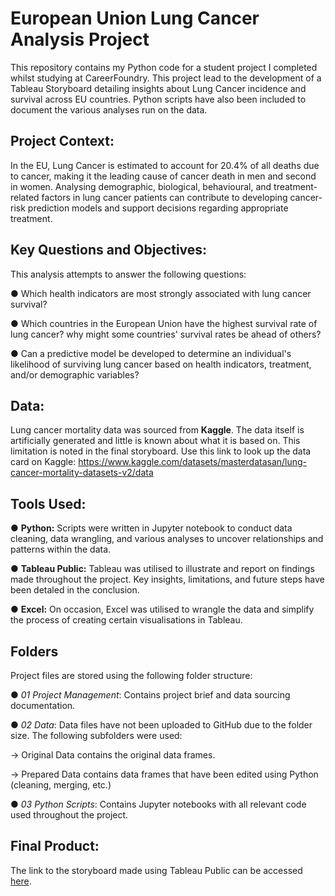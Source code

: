 # European Union Lung Cancer Analysis Project
This repository contains my Python code for a student project I completed whilst studying at CareerFoundry. This project lead to the development of a Tableau Storyboard detailing insights about Lung Cancer incidence and survival across EU countries. Python scripts have also been included to document the various analyses run on the data.

## Project Context:
In the EU, Lung Cancer is estimated to account for 20.4% of all deaths due to cancer, making it the leading cause of cancer death in men and second in women. Analysing demographic, biological, behavioural, and treatment-related factors in lung cancer patients can contribute to developing cancer-risk prediction models and support decisions regarding appropriate treatment.

## Key Questions and Objectives:
This analysis attempts to answer the following questions:

● Which health indicators are most strongly associated with lung cancer survival?

● Which countries in the European Union have the highest survival rate of lung cancer? why might some countries' survival rates be ahead of others?

● Can a predictive model be developed to determine an individual's likelihood of surviving lung cancer based on health indicators, treatment, and/or demographic variables?

## Data:
Lung cancer mortality data was sourced from **Kaggle**. The data itself is artificially generated and little is known about what it is based on. This limitation is noted in the final storyboard. Use this link to look up the data card on Kaggle: https://www.kaggle.com/datasets/masterdatasan/lung-cancer-mortality-datasets-v2/data

## Tools Used:

● **Python:** Scripts were written in Jupyter notebook to conduct data cleaning, data wrangling, and various analyses to uncover relationships and patterns within the data.

● **Tableau Public:** Tableau was utilised to illustrate and report on findings made throughout the project. Key insights, limitations, and future steps have been detaled in the conclusion.

● **Excel:** On occasion, Excel was utilised to wrangle the data and simplify the process of creating certain visualisations in Tableau.

## Folders
Project files are stored using the following folder structure:

● *01 Project Management*: Contains project brief and data sourcing documentation.

● *02 Data*: Data files have not been uploaded to GitHub due to the folder size. The following subfolders were used:

  → Original Data contains the original data frames. 
  
  → Prepared Data contains data frames that have been edited using Python (cleaning, merging, etc.)

● *03 Python Scripts*: Contains Jupyter notebooks with all relevant code used throughout the project.

## Final Product:
The link to the storyboard made using Tableau Public can be accessed [here](https://public.tableau.com/views/AnalysisofLungCancerAcrosstheEuropeanUnion/StoryBoard?:language=en-US&:sid=&:redirect=auth&:display_count=n&:origin=viz_share_link).
